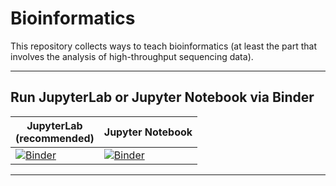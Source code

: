 # Bioinformatics

This repository collects ways to teach bioinformatics (at least the part that involves the analysis of high-throughput sequencing data).  

---

## Run JupyterLab or Jupyter Notebook via Binder

| JupyterLab<br/>(recommended) | Jupyter Notebook |
|----------- |----------------- |
|[![Binder](https://mybinder.org/badge_logo.svg)](https://mybinder.org/v2/gh/eafyounian/bioinformatics/master?urlpath=lab/tree/bedtools_example.ipynb) | [![Binder](https://mybinder.org/badge_logo.svg)](https://mybinder.org/v2/gh/eafyounian/bioinformatics/master?filepath=bedtools_example.ipynb)  

---
